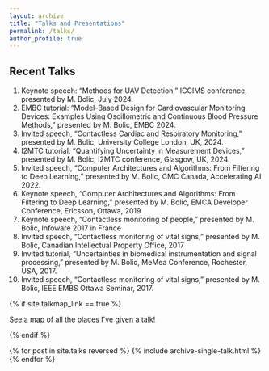 ```yaml
---
layout: archive
title: "Talks and Presentations"
permalink: /talks/
author_profile: true
---
```

## Recent Talks

1.	Keynote speech: “Methods for UAV Detection,” ICCIMS conference, presented by M. Bolic, July 2024.
2.	EMBC tutorial: “Model-Based Design for Cardiovascular Monitoring Devices: Examples Using Oscillometric and Continuous Blood Pressure Methods,” presented by M. Bolic, EMBC 2024.
3.	Invited speech, “Contactless Cardiac and Respiratory Monitoring,” presented by M. Bolic, University College London, UK, 2024.
4.	I2MTC tutorial: “Quantifying Uncertainty in Measurement Devices,” presented by M. Bolic, I2MTC conference, Glasgow, UK, 2024.
5.	Invited speech, “Computer Architectures and Algorithms: From Filtering to Deep Learning,” presented by M. Bolic, CMC Canada, Accelerating AI 2022.
6.	Keynote speech, “Computer Architectures and Algorithms: From Filtering to Deep Learning,” presented by M. Bolic, EMCA Developer Conference, Ericsson, Ottawa, 2019
7.	Keynote speech, “Contactless monitoring of people,” presented by M. Bolic, Infoware 2017 in France
8.	Invited speech, “Contactless monitoring of vital signs,” presented by M. Bolic, Canadian Intellectual Property Office, 2017
9.	Invited tutorial, “Uncertainties in biomedical instrumentation and signal processing,” presented by M. Bolic, MeMea Conference, Rochester, USA, 2017.
10.	Invited speech, “Contactless monitoring of vital signs,” presented by M. Bolic, IEEE EMBS Ottawa Seminar, 2017.

{% if site.talkmap_link == true %}

<p style="text-decoration:underline;"><a href="/talkmap.html">See a map of all the places I've given a talk!</a></p>

{% endif %}

{% for post in site.talks reversed %}
  {% include archive-single-talk.html %}
{% endfor %}
